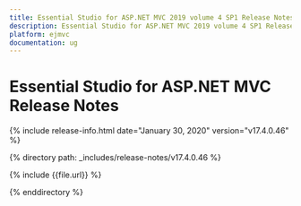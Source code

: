 ```yaml
---
title: Essential Studio for ASP.NET MVC 2019 volume 4 SP1 Release Notes  
description: Essential Studio for ASP.NET MVC 2019 volume 4 SP1 Release Notes  
platform: ejmvc
documentation: ug
---
```


# Essential Studio for ASP.NET MVC  Release Notes  

{% include release-info.html date="January 30, 2020"  version="v17.4.0.46" %} 


{% directory path: _includes/release-notes/v17.4.0.46 %}

{% include {{file.url}} %}

{% enddirectory %}